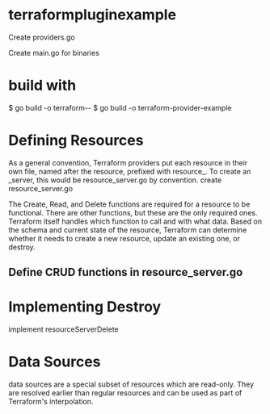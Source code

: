 # terraformpluginexample

Create providers.go

Create main.go for binaries

# build with
$ go build -o terraform-<provider-type>-<provider-name>
$ go build -o terraform-provider-example

# Defining Resources

As a general convention, Terraform providers put each resource in their own file, named after the resource, prefixed with resource_. 
To create an <provider-name>_server, this would be resource_server.go by convention.
create resource_server.go

 The Create, Read, and Delete functions are required for a resource to be functional. 
 There are other functions, but these are the only required ones. 
 Terraform itself handles which function to call and with what data. 
 Based on the schema and current state of the resource, 
 Terraform can determine whether it needs to create a new resource, update an existing one, or destroy.

## Define CRUD functions in resource_server.go



# Implementing Destroy
 implement resourceServerDelete


# Data Sources
data sources are a special subset of resources which are read-only. 
They are resolved earlier than regular resources and can be used as part of Terraform's interpolation.

